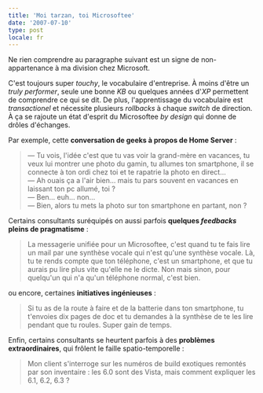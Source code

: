 ```yaml
---
title: 'Moi tarzan, toi Microsoftee'
date: '2007-07-10'
type: post
locale: fr
---
```


Ne rien comprendre au paragraphe suivant est un signe de non-appartenance à ma division chez Microsoft.

C'est toujours super _touchy_, le vocabulaire d'entreprise. À moins d'être un _truly performer_, seule une bonne _KB_ ou quelques années d'_XP_ permettent de comprendre ce qui se dit. De plus, l'apprentissage du vocabulaire est _transactionel_ et nécessite plusieurs _rollbacks_ à chaque _switch_ de direction. À ça se rajoute un état d'esprit du Microsoftee _by design_ qui donne de drôles d'échanges.

Par exemple, cette **conversation de geeks à propos de Home Server** :

> — Tu vois, l'idée c'est que tu vas voir la grand-mère en vacances, tu veux lui montrer une photo du gamin, tu allumes ton smartphone, il se connecte à ton ordi chez toi et te rapatrie la photo en direct…  
> — Ah ouais ça a l'air bien… mais tu pars souvent en vacances en laissant ton pc allumé, toi ?  
> — Ben… euh… non…  
> — Bien, alors tu mets la photo sur ton smartphone en partant, non ?

Certains consultants suréquipés on aussi parfois **quelques _feedbacks_ pleins de pragmatisme** :

> La messagerie unifiée pour un Microsoftee, c'est quand tu te fais lire un mail par une synthèse vocale qui n'est qu'une synthèse vocale. Là, tu te rends compte que ton téléphone, c'est un smartphone, et que tu aurais pu lire plus vite qu'elle ne le dicte. Non mais sinon, pour quelqu'un qui n'a qu'un téléphone normal, c'est bien.

ou encore, certaines **initiatives ingénieuses** :

> Si tu as de la route à faire et de la batterie dans ton smartphone, tu t'envoies dix pages de doc et tu demandes à la synthèse de te les lire pendant que tu roules. Super gain de temps.

Enfin, certains consultants se heurtent parfois à des **problèmes extraordinaires**, qui frôlent le faille spatio-temporelle :

> Mon client s'interroge sur les numéros de build exotiques remontés par son inventaire : les 6.0 sont des Vista, mais comment expliquer les 6.1, 6.2, 6.3 ?
